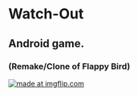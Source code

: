 # Watch-Out
## Android game.
### (Remake/Clone of Flappy Bird)
<a href="https://imgflip.com/gif/22nerj"><img src="https://i.imgflip.com/22nerj.gif" title="made at imgflip.com"/></a>
